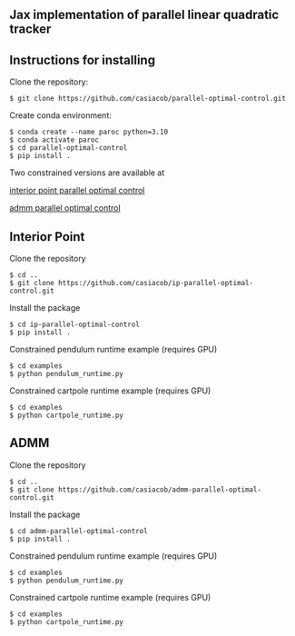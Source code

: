 ## Jax implementation of parallel linear quadratic tracker

## Instructions for installing
Clone the repository:

```
$ git clone https://github.com/casiacob/parallel-optimal-control.git
```

Create conda environment:
```
$ conda create --name paroc python=3.10
$ conda activate paroc
$ cd parallel-optimal-control
$ pip install .
```
Two constrained versions are available at

[interior point parallel optimal control](https://github.com/casiacob/ip-parallel-optimal-control)

[admm parallel optimal control](https://github.com/casiacob/admm-parallel-optimal-control)

## Interior Point 
Clone the repository
```
$ cd ..
$ git clone https://github.com/casiacob/ip-parallel-optimal-control.git
```
Install the package
```
$ cd ip-parallel-optimal-control
$ pip install .
```
Constrained pendulum runtime example (requires GPU)
```
$ cd examples
$ python pendulum_runtime.py
```
Constrained cartpole runtime example (requires GPU)
```
$ cd examples
$ python cartpole_runtime.py
```

## ADMM
Clone the repository
```
$ cd ..
$ git clone https://github.com/casiacob/admm-parallel-optimal-control.git
```
Install the package
```
$ cd admm-parallel-optimal-control
$ pip install .
```
Constrained pendulum runtime example (requires GPU)
```
$ cd examples
$ python pendulum_runtime.py
```
Constrained cartpole runtime example (requires GPU)
```
$ cd examples
$ python cartpole_runtime.py
```


